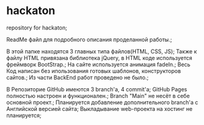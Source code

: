 # hackaton
repository for hackaton;

ReadMe файл для подробного описания проделанной работы.;

В этой папке находятся 3 главных типа файлов(HTML, CSS, JS);
Также к файлу HTML привязана библиотека jQuery, в HTML коде используется фреймворк BootStrap.;
На сайте используется анимация fadeIn.;
Весь Код написан без ипользования готовых шаблонов, конструкторов сайтов.;
Из части BackEnd работ проведено не было.;

В Репозиторие GitHub имеются 3 branch'a, 4 commit'a;
GitHub Pages полностью настроен и функционален.;
Branch "Main" не несёт в себе основной проект.;
Планируется добавление дополнительного branch'a с Английской версией сайта;
Выкладывание web-проекта на хостинг не планируется;
